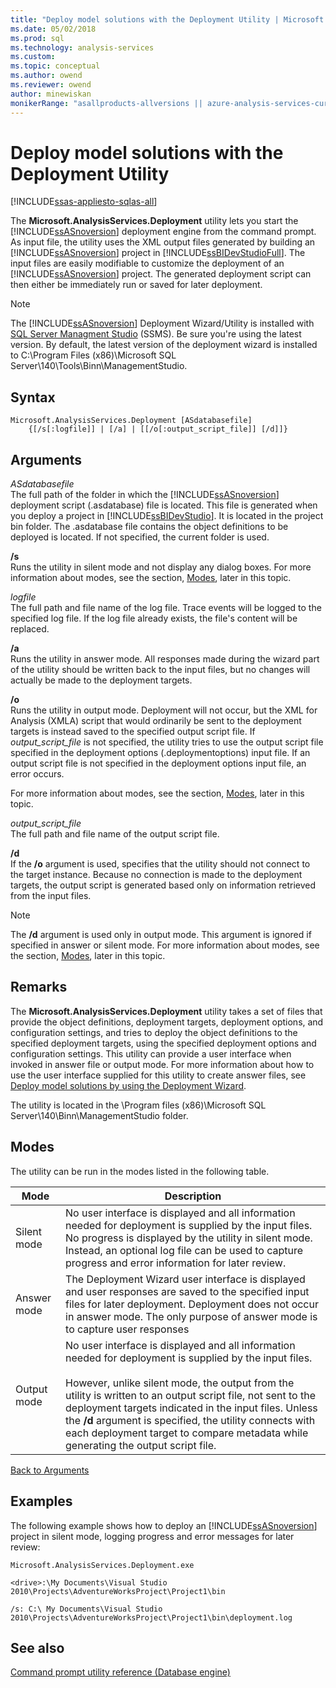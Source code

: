 ```yaml
---
title: "Deploy model solutions with the Deployment Utility | Microsoft Docs"
ms.date: 05/02/2018
ms.prod: sql
ms.technology: analysis-services
ms.custom: 
ms.topic: conceptual
ms.author: owend
ms.reviewer: owend
author: minewiskan
monikerRange: "asallproducts-allversions || azure-analysis-services-current || >= sql-analysis-services-2016"
---
```

# Deploy model solutions with the Deployment Utility

[!INCLUDE[ssas-appliesto-sqlas-all](../../includes/ssas-appliesto-sqlas-all.md)]

  The **Microsoft.AnalysisServices.Deployment** utility lets you start the [!INCLUDE[ssASnoversion](../../includes/ssasnoversion-md.md)] deployment engine from the command prompt. As input file, the utility uses the XML output files generated by building an [!INCLUDE[ssASnoversion](../../includes/ssasnoversion-md.md)] project in [!INCLUDE[ssBIDevStudioFull](../../includes/ssbidevstudiofull-md.md)]. The input files are easily modifiable to customize the deployment of an [!INCLUDE[ssASnoversion](../../includes/ssasnoversion-md.md)] project. The generated deployment script can then either be immediately run or saved for later deployment.  
  
> [!NOTE]
> The [!INCLUDE[ssASnoversion](../../includes/ssasnoversion-md.md)] Deployment Wizard/Utility is installed with [SQL Server Managment Studio](/sql/ssms/download-sql-server-management-studio-ssms) (SSMS). Be sure you're using the latest version. By default, the latest version of the deployment wizard is installed to C:\Program Files (x86)\Microsoft SQL Server\140\Tools\Binn\ManagementStudio. 

## Syntax  
  
```console
Microsoft.AnalysisServices.Deployment [ASdatabasefile]   
    {[/s[:logfile]] | [/a] | [[/o[:output_script_file]] [/d]]}  
```  
  
##  <a name="Arguments"></a> Arguments

 *ASdatabasefile*  
 The full path of the folder in which the [!INCLUDE[ssASnoversion](../../includes/ssasnoversion-md.md)] deployment script (.asdatabase) file is located. This file is generated when you deploy a project in [!INCLUDE[ssBIDevStudio](../../includes/ssbidevstudio-md.md)]. It is located in the project bin folder. The .asdatabase file contains the object definitions to be deployed is located. If not specified, the current folder is used.  
  
 **/s**  
 Runs the utility in silent mode and not display any dialog boxes. For more information about modes, see the section, [Modes](#Modes), later in this topic.  
  
 *logfile*  
 The full path and file name of the log file. Trace events will be logged to the specified log file. If the log file already exists, the file's content will be replaced.  
  
 **/a**  
 Runs the utility in answer mode. All responses made during the wizard part of the utility should be written back to the input files, but no changes will actually be made to the deployment targets.  
  
 **/o**  
 Runs the utility in output mode. Deployment will not occur, but the XML for Analysis (XMLA) script that would ordinarily be sent to the deployment targets is instead saved to the specified output script file. If *output_script_file* is not specified, the utility tries to use the output script file specified in the deployment options (.deploymentoptions) input file. If an output script file is not specified in the deployment options input file, an error occurs.  
  
 For more information about modes, see the section, [Modes](#Modes), later in this topic.  
  
 *output_script_file*  
 The full path and file name of the output script file.  
  
 **/d**  
 If the **/o** argument is used, specifies that the utility should not connect to the target instance. Because no connection is made to the deployment targets, the output script is generated based only on information retrieved from the input files.  
  
> [!NOTE]  
>  The **/d** argument is used only in output mode. This argument is ignored if specified in answer or silent mode. For more information about modes, see the section, [Modes](#Modes), later in this topic.  
  
## Remarks

 The **Microsoft.AnalysisServices.Deployment** utility takes a set of files that provide the object definitions, deployment targets, deployment options, and configuration settings, and tries to deploy the object definitions to the specified deployment targets, using the specified deployment options and configuration settings. This utility can provide a user interface when invoked in answer file or output mode. For more information about how to use the user interface supplied for this utility to create answer files, see [Deploy model solutions by using the Deployment Wizard](../../analysis-services/deployment/deploy-model-solutions-using-the-deployment-wizard.md).  
  
 The utility is located in the \Program files (x86)\Microsoft SQL Server\140\Binn\ManagementStudio folder.  
  
##  <a name="Modes"></a> Modes

 The utility can be run in the modes listed in the following table.  
  
|Mode|Description|  
|----------|-----------------|  
|Silent mode|No user interface is displayed and all information needed for deployment is supplied by the input files. No progress is displayed by the utility in silent mode. Instead, an optional log file can be used to capture progress and error information for later review.|  
|Answer mode|The Deployment Wizard user interface is displayed and user responses are saved to the specified input files for later deployment. Deployment does not occur in answer mode. The only purpose of answer mode is to capture user responses|  
|Output mode|No user interface is displayed and all information needed for deployment is supplied by the input files.<br /><br /> However, unlike silent mode, the output from the utility is written to an output script file, not sent to the deployment targets indicated in the input files. Unless the **/d** argument is specified, the utility connects with each deployment target to compare metadata while generating the output script file.|  
  
 [Back to Arguments](#Arguments)  
  
## Examples

 The following example shows how to deploy an [!INCLUDE[ssASnoversion](../../includes/ssasnoversion-md.md)] project in silent mode, logging progress and error messages for later review:  
  
 `Microsoft.AnalysisServices.Deployment.exe`  
  
 `<drive>:\My Documents\Visual Studio 2010\Projects\AdventureWorksProject\Project1\bin`  
  
 `/s: C:\ My Documents\Visual Studio 2010\Projects\AdventureWorksProject\Project1\bin\deployment.log`  
  
## See also

 [Command prompt utility reference &#40;Database engine&#41;](/sql/tools/command-prompt-utility-reference-database-engine)  
  
  
